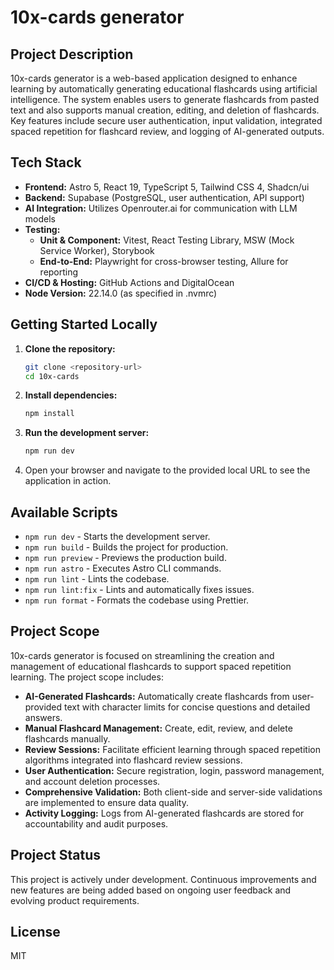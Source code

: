# 10x-cards generator

## Project Description

10x-cards generator is a web-based application designed to enhance learning by automatically generating educational flashcards using artificial intelligence. The system enables users to generate flashcards from pasted text and also supports manual creation, editing, and deletion of flashcards. Key features include secure user authentication, input validation, integrated spaced repetition for flashcard review, and logging of AI-generated outputs.

## Tech Stack

- **Frontend:** Astro 5, React 19, TypeScript 5, Tailwind CSS 4, Shadcn/ui
- **Backend:** Supabase (PostgreSQL, user authentication, API support)
- **AI Integration:** Utilizes Openrouter.ai for communication with LLM models
- **Testing:**
  - **Unit & Component:** Vitest, React Testing Library, MSW (Mock Service Worker), Storybook
  - **End-to-End:** Playwright for cross-browser testing, Allure for reporting
- **CI/CD & Hosting:** GitHub Actions and DigitalOcean
- **Node Version:** 22.14.0 (as specified in .nvmrc)

## Getting Started Locally

1. **Clone the repository:**
   ```bash
   git clone <repository-url>
   cd 10x-cards
   ```
2. **Install dependencies:**
   ```bash
   npm install
   ```
3. **Run the development server:**
   ```bash
   npm run dev
   ```
4. Open your browser and navigate to the provided local URL to see the application in action.

## Available Scripts

- `npm run dev` - Starts the development server.
- `npm run build` - Builds the project for production.
- `npm run preview` - Previews the production build.
- `npm run astro` - Executes Astro CLI commands.
- `npm run lint` - Lints the codebase.
- `npm run lint:fix` - Lints and automatically fixes issues.
- `npm run format` - Formats the codebase using Prettier.

## Project Scope

10x-cards generator is focused on streamlining the creation and management of educational flashcards to support spaced repetition learning. The project scope includes:

- **AI-Generated Flashcards:** Automatically create flashcards from user-provided text with character limits for concise questions and detailed answers.
- **Manual Flashcard Management:** Create, edit, review, and delete flashcards manually.
- **Review Sessions:** Facilitate efficient learning through spaced repetition algorithms integrated into flashcard review sessions.
- **User Authentication:** Secure registration, login, password management, and account deletion processes.
- **Comprehensive Validation:** Both client-side and server-side validations are implemented to ensure data quality.
- **Activity Logging:** Logs from AI-generated flashcards are stored for accountability and audit purposes.

## Project Status

This project is actively under development. Continuous improvements and new features are being added based on ongoing user feedback and evolving product requirements.

## License

MIT

